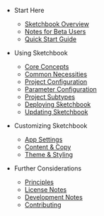 -   Start Here

    -   [Sketchbook Overview](/)
    -   [Notes for Beta Users](beta-testing.md)
    -   [Quick Start Guide](quick-start.md)

-   Using Sketchbook

    -   [Core Concepts](core-concepts.md)
    -   [Common Necessities](necessities.md)
    -   [Project Configuration](project-config.md)
    -   [Parameter Configuration](param-config.md)
    -   [Project Subtypes](project-subtypes.md)
    -   [Deploying Sketchbook](deploying.md)
    -   [Updating Sketchbook](updating.md)

-   Customizing Sketchbook

    -   [App Settings](settings.md)
    -   [Content & Copy](content.md)
    -   [Theme & Styling](theme.md)

-   Further Considerations
    -   [Principles](principles.md)
    -   [License Notes](license-notes.md)
    -   [Development Notes](dev-notes.md)
    -   [Contributing](contributing.md)
